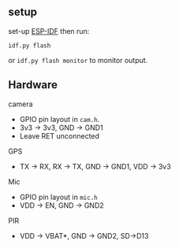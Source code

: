 ## setup

set-up [ESP-IDF](https://github.com/espressif/esp-idf) then run:

```idf.py flash``` 

or ```idf.py flash monitor``` to monitor output.

## Hardware

camera
- GPIO pin layout in ```cam.h```.
- 3v3 -> 3v3, GND -> GND1
- Leave RET unconnected

GPS
- TX -> RX, RX -> TX, GND -> GND1, VDD -> 3v3

Mic
- GPIO pin layout in ```mic.h```
- VDD -> EN, GND -> GND2

PIR
- VDD -> VBAT*, GND -> GND2, SD->D13
